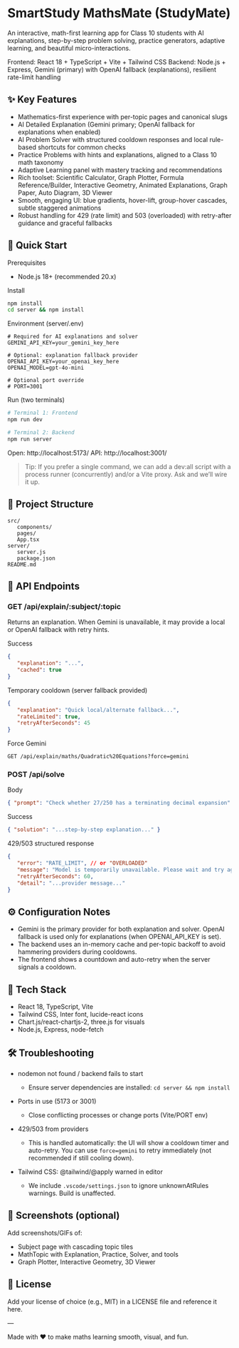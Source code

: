 # SmartStudy MathsMate (StudyMate)

An interactive, math-first learning app for Class 10 students with AI explanations, step-by-step problem solving, practice generators, adaptive learning, and beautiful micro-interactions.

Frontend: React 18 + TypeScript + Vite + Tailwind CSS
Backend: Node.js + Express, Gemini (primary) with OpenAI fallback (explanations), resilient rate-limit handling

## ✨ Key Features

- Mathematics-first experience with per-topic pages and canonical slugs
- AI Detailed Explanation (Gemini primary; OpenAI fallback for explanations when enabled)
- AI Problem Solver with structured cooldown responses and local rule-based shortcuts for common checks
- Practice Problems with hints and explanations, aligned to a Class 10 math taxonomy
- Adaptive Learning panel with mastery tracking and recommendations
- Rich toolset: Scientific Calculator, Graph Plotter, Formula Reference/Builder, Interactive Geometry, Animated Explanations, Graph Paper, Auto Diagram, 3D Viewer
- Smooth, engaging UI: blue gradients, hover-lift, group-hover cascades, subtle staggered animations
- Robust handling for 429 (rate limit) and 503 (overloaded) with retry-after guidance and graceful fallbacks

## 🚀 Quick Start

Prerequisites
- Node.js 18+ (recommended 20.x)

Install
```bash
npm install
cd server && npm install
```

Environment (server/.env)
```env
# Required for AI explanations and solver
GEMINI_API_KEY=your_gemini_key_here

# Optional: explanation fallback provider
OPENAI_API_KEY=your_openai_key_here
OPENAI_MODEL=gpt-4o-mini

# Optional port override
# PORT=3001
```

Run (two terminals)
```bash
# Terminal 1: Frontend
npm run dev

# Terminal 2: Backend
npm run server
```

Open: http://localhost:5173/
API: http://localhost:3001/

> Tip: If you prefer a single command, we can add a dev:all script with a process runner (concurrently) and/or a Vite proxy. Ask and we’ll wire it up.

## 🧱 Project Structure

```
src/
   components/
   pages/
   App.tsx
server/
   server.js
   package.json
README.md
```

## 🔌 API Endpoints

### GET /api/explain/:subject/:topic
Returns an explanation. When Gemini is unavailable, it may provide a local or OpenAI fallback with retry hints.

Success
```json
{
   "explanation": "...",
   "cached": true
}
```

Temporary cooldown (server fallback provided)
```json
{
   "explanation": "Quick local/alternate fallback...",
   "rateLimited": true,
   "retryAfterSeconds": 45
}
```

Force Gemini
```
GET /api/explain/maths/Quadratic%20Equations?force=gemini
```

### POST /api/solve
Body
```json
{ "prompt": "Check whether 27/250 has a terminating decimal expansion" }
```

Success
```json
{ "solution": "...step-by-step explanation..." }
```

429/503 structured response
```json
{
   "error": "RATE_LIMIT", // or "OVERLOADED"
   "message": "Model is temporarily unavailable. Please wait and try again.",
   "retryAfterSeconds": 60,
   "detail": "...provider message..."
}
```

## ⚙️ Configuration Notes

- Gemini is the primary provider for both explanation and solver. OpenAI fallback is used only for explanations (when OPENAI_API_KEY is set).
- The backend uses an in-memory cache and per-topic backoff to avoid hammering providers during cooldowns.
- The frontend shows a countdown and auto-retry when the server signals a cooldown.

## 🧩 Tech Stack

- React 18, TypeScript, Vite
- Tailwind CSS, Inter font, lucide-react icons
- Chart.js/react-chartjs-2, three.js for visuals
- Node.js, Express, node-fetch

## 🛠️ Troubleshooting

- nodemon not found / backend fails to start
   - Ensure server dependencies are installed: `cd server && npm install`

- Ports in use (5173 or 3001)
   - Close conflicting processes or change ports (Vite/PORT env)

- 429/503 from providers
   - This is handled automatically: the UI will show a cooldown timer and auto-retry. You can use `force=gemini` to retry immediately (not recommended if still cooling down).

- Tailwind CSS: @tailwind/@apply warned in editor
   - We include `.vscode/settings.json` to ignore unknownAtRules warnings. Build is unaffected.

## 📸 Screenshots (optional)

Add screenshots/GIFs of:
- Subject page with cascading topic tiles
- MathTopic with Explanation, Practice, Solver, and tools
- Graph Plotter, Interactive Geometry, 3D Viewer

## 📄 License

Add your license of choice (e.g., MIT) in a LICENSE file and reference it here.

—

Made with ❤️ to make maths learning smooth, visual, and fun.